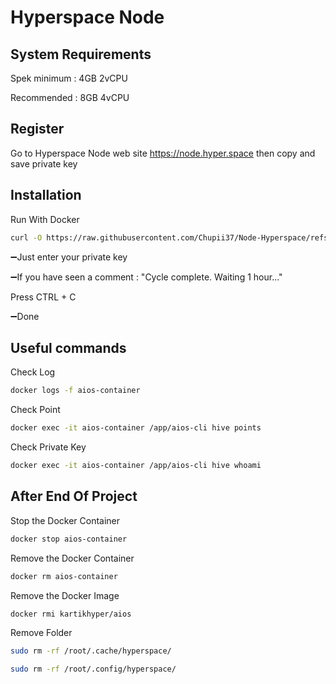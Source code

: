 #  Hyperspace Node

## System Requirements

Spek minimum :
4GB 2vCPU

Recommended :
8GB 4vCPU

## Register

Go to Hyperspace Node web site https://node.hyper.space then copy and save private key

## Installation

Run With Docker
```bash
curl -O https://raw.githubusercontent.com/Chupii37/Node-Hyperspace/refs/heads/main/hyperspace-node.sh && chmod +x hyperspace-node.sh && ./hyperspace-node.sh
```
➖Just enter your private key

➖If you have seen a comment : "Cycle complete. Waiting 1 hour..."

Press CTRL + C

➖Done 

## Useful commands
Check Log
```bash
docker logs -f aios-container
 ```

Check Point
```bash
docker exec -it aios-container /app/aios-cli hive points
 ```
Check Private Key
```bash
docker exec -it aios-container /app/aios-cli hive whoami
 ```

## After End Of Project
Stop the Docker Container
```bash
docker stop aios-container
 ```

Remove the Docker Container
```bash
docker rm aios-container
 ```

Remove the Docker Image
```bash
docker rmi kartikhyper/aios
 ```
Remove Folder
```bash
sudo rm -rf /root/.cache/hyperspace/
```

```bash
sudo rm -rf /root/.config/hyperspace/
```
